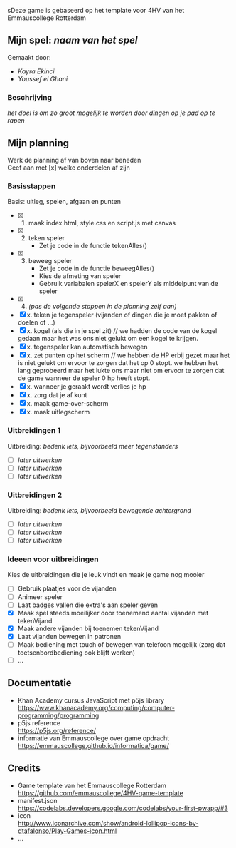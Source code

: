 sDeze game is gebaseerd op het template voor 4HV van het Emmauscollege Rotterdam

## Mijn spel: *naam van het spel*
Gemaakt door:
- *Kayra Ekinci*
- *Youssef el Ghani*

### Beschrijving
*het doel is om zo groot mogelijk te worden door dingen op je pad op te rapen*

## Mijn planning
Werk de planning af van boven naar beneden<br>
Geef aan met [x] welke onderdelen af zijn

### Basisstappen
Basis: uitleg, spelen, afgaan en punten
- [x] 1. maak index.html, style.css en script.js met canvas
- [x] 2. teken speler
        - Zet je code in de functie tekenAlles()
- [x] 3. beweeg speler
        - Zet je code in de functie beweegAlles()
        - Kies de afmeting van speler
        - Gebruik variabalen spelerX en spelerY als middelpunt van de speler
- [x] 4. *(pas de volgende stappen in de planning zelf aan)*
- [x] x. teken je tegenspeler (vijanden of dingen die je moet pakken of doelen of ...)
- [x] x.  kogel (als die in je spel zit) // we hadden de code van de kogel gedaan maar het was ons niet gelukt om een kogel te krijgen.
- [x] x. tegenspeler kan automatisch bewegen
- [x] x. zet punten op het scherm // we hebben de HP erbij gezet maar het is niet gelukt om ervoor te zorgen dat het op 0 stopt. we hebben het lang geprobeerd maar het lukte ons maar niet om ervoor te zorgen dat de game wanneer de speler 0 hp heeft stopt. 
- [x] x. wanneer je geraakt wordt verlies je hp
- [x] x. zorg dat je af kunt
- [x] x. maak game-over-scherm
- [x] x. maak uitlegscherm

### Uitbreidingen 1
Uitbreiding: *bedenk iets, bijvoorbeeld meer tegenstanders*
- [ ] *later uitwerken*
- [ ] *later uitwerken*
- [ ] *later uitwerken*

### Uitbreidingen 2
Uitbreiding: *bedenk iets, bijvoorbeeld bewegende achtergrond*
- [ ] *later uitwerken*
- [ ] *later uitwerken*
- [ ] *later uitwerken*

### Ideeen voor uitbreidingen
Kies de uitbreidingen die je leuk vindt en maak je game nog mooier
- [ ] Gebruik plaatjes voor de vijanden
- [ ] Animeer speler
- [ ] Laat badges vallen die extra's aan speler geven
- [x] Maak spel steeds moeilijker door toenemend aantal vijanden met tekenVijand
- [x] Maak andere vijanden bij toenemen tekenVijand
- [x] Laat vijanden bewegen in patronen
- [ ] Maak bediening met touch of bewegen van telefoon mogelijk (zorg dat toetsenbordbediening ook blijft werken)
- [ ] ...

## Documentatie
- Khan Academy cursus JavaScript met p5js library <br>
https://www.khanacademy.org/computing/computer-programming/programming
- p5js reference <br>
https://p5js.org/reference/
- informatie van Emmauscollege over game opdracht <br>
https://emmauscollege.github.io/informatica/game/

## Credits
- Game template van het Emmauscollege Rotterdam <br>
        https://github.com/emmauscollege/4HV-game-template
- manifest.json <br>
        https://codelabs.developers.google.com/codelabs/your-first-pwapp/#3
- icon <br>
        http://www.iconarchive.com/show/android-lollipop-icons-by-dtafalonso/Play-Games-icon.html
- ...

